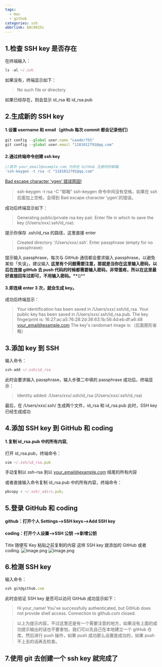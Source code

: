 ```yaml
---
tags:
  - mac
  - github
categories: ssh
abbrlink: b0c9815c
---
```


## 1.检查 SSH key 是否存在

在终端输入：

```javascript
ls -al ~/.ssh
```

如果没有，终端显示如下：

> No such file or directory

如果已经存在，则会显示 id_rsa 和 id_rsa.pub

## 2.生成新的 SSH key

#### 1.设置 username 和 email（github 每次 commit 都会记录他们）

```javascript
git config --global user.name "Leader755"
git config --global user.email "1181012791@qq.com"
```

#### 2.通过终端命令创建 ssh key

```javascript
//其中 your_email@example.com 为你在 GitHub 注册时的邮箱
'ssh-keygen -t rsa -C "1181012791@qq.com"
```

[Bad escape character ‘ygen’ 错误原因!](https://www.cnblogs.com/jarod99/p/7251361.html)

> ssh-keygen -t rsa -C “邮箱”
> ssh-keygen 命令中间没有空格，如果在 ssh 后面加上空格，会得到 Bad escape character ‘ygen’.的错误。

成功后终端显示如下：

> Generating public/private rsa key pair.
> Enter file in which to save the key (/Users/xxx/.ssh/id_rsa):

提示你保存 .ssh/id_rsa 的路径，这里直接 enter

> Created directory '/Users/xxx/.ssh'.
> Enter passphrase (empty for no passphrase):

提示输入 passphrase，每次与 GitHub 通信都会要求输入 passphrase，以避免某些「失误」，建议输入
**这里有个问题需要注意，那就是当你在这里输入密码，以后在连接 gitHub 去 push 代码的时候都需要输入密码，非常蛋疼，所以在这里最好直接回车过即可，不用输入密码。\*\***()\*\*

#### 3.即连续 enter 3 次，就会生成 key。

成功后终端显示：

> Your identification has been saved in /Users/xxx/.ssh/id_rsa.
> Your public key has been saved in /Users/xxx/.ssh/id_rsa.pub.
> The key fingerprint is:
> 16:27:ac:a5:76:28:2d:36:63:1b:56:4d:eb:df:a6:48 your_email@example.com
> The key's randomart image is:（后面图形省略）

## 3.添加 key 到 SSH

输入命令：

```javascript
ssh-add ~/.ssh/id_rsa
```

此时会要求输入 passphrase，输入步骤二中填的 passphrase
成功后，终端显示：

> Identity added: /Users/xxx/.ssh/id_rsa (/Users/xxx/.ssh/id_rsa)

最后，在 /Users/xxx/.ssh/ 生成两个文件，id_rsa 和 id_rsa.pub
此时，SSH key 已经生成成功

## 4.添加 SSH key 到 GitHub 和 coding

#### 1.复制 id_rsa.pub 中的所有内容,

打开 id_rsa.pub，终端命令：

>

```javascript
vim ~/.ssh/id_rsa.pub
```

手动复制以 ssh-rsa 到以 your_email@example.com 结尾的所有内容

或者直接输入命令复制 id_rsa.pub 中的所有内容，终端命令：

```javascript
pbcopy < ~/.ssh/_adirs.pub;
```

## 5.登录 GitHub 和 coding

#### github：打开个人 Settings-->SSH keys-->Add SSH key

#### coding：打开个人设置-->SSH 公钥 -->新增公钥  

Title 随便写
Key 粘贴之前复制的内容
这样 SSH key 就添加的 GitHub 或者 coding.
![image.png](https://cdn.nlark.com/yuque/0/2020/png/241787/1588333300890-a4b759da-4e1d-4837-8cc3-c2c3b1fa1f01.png#align=left&display=inline&height=565&margin=%5Bobject%20Object%5D&name=image.png&originHeight=1130&originWidth=1902&size=254444&status=done&style=none&width=951)
![image.png](https://cdn.nlark.com/yuque/0/2020/png/241787/1588333326072-e78c1bf9-ed79-4811-bbc9-a203e423b57a.png#align=left&display=inline&height=560&margin=%5Bobject%20Object%5D&name=image.png&originHeight=1120&originWidth=1946&size=357795&status=done&style=none&width=973)

## 6.检测 SSH key

输入命令：

```javascript
ssh git@github.com
```

此时会验证 SSH key 是否可以访问 GitHub
成功显示如下：

> Hi your_name! You've successfully authenticated, but GitHub does not provide shell access.
> Connection to github.com closed.

> 以上为提示内容，不过这里还是有一个需要注意的地方，如果没有上面的成功提示输出的话也不要害怕，我们可以先自己在本地建立一个 gitHub 仓库，然后进行 push 操作，如果 push 成功那么设置是成功的，如果 push 不上去的话再去检查。

## 7.使用 git 去创建一个 ssh key 就完成了
